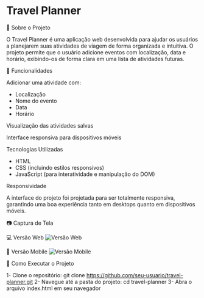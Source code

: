 # Travel Planner

📌 Sobre o Projeto

O Travel Planner é uma aplicação web desenvolvida para ajudar os usuários a planejarem suas atividades de viagem de forma organizada e intuitiva. O projeto permite que o usuário adicione eventos com localização, data e horário, exibindo-os de forma clara em uma lista de atividades futuras.

🚀 Funcionalidades

Adicionar uma atividade com:
- Localização
- Nome do evento
- Data
- Horário
  
Visualização das atividades salvas

Interface responsiva para dispositivos móveis

Tecnologias Utilizadas

- HTML
- CSS (incluindo estilos responsivos)
- JavaScript (para interatividade e manipulação do DOM)

Responsividade

A interface do projeto foi projetada para ser totalmente responsiva, garantindo uma boa experiência tanto em desktops quanto em dispositivos móveis.

📷 Captura de Tela

💻 Versão Web
![Versão Web](./screenshot_web.png)

📱 Versão Mobile
![Versão Mobile](./screenshot_mobile.png)


🎯 Como Executar o Projeto

1- Clone o repositório: git clone https://github.com/seu-usuario/travel-planner.git
2- Navegue até a pasta do projeto: cd travel-planner
3- Abra o arquivo index.html em seu navegador
                    

